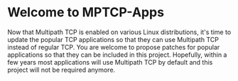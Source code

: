 
# Welcome to MPTCP-Apps

Now that Multipath TCP is enabled on various Linux distributions, it's time to update the popular TCP applications so that they can use Multipath TCP instead of regular TCP. You are welcome to propose patches for popular applications so that they can be included in this project. Hopefully, within a few years most applications will use Multipath TCP by default and this project will not be required anymore.

